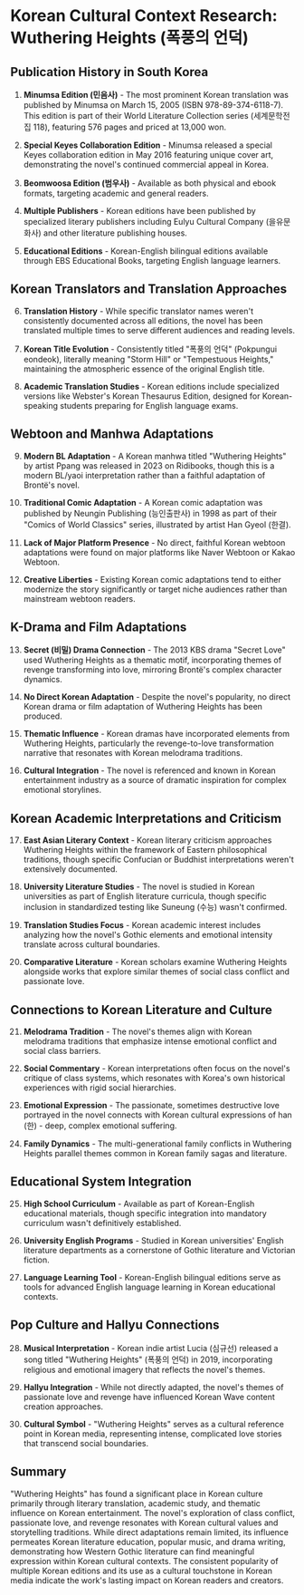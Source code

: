# Korean Cultural Context Research: Wuthering Heights (폭풍의 언덕)

## Publication History in South Korea

1. **Minumsa Edition (민음사)** - The most prominent Korean translation was published by Minumsa on March 15, 2005 (ISBN 978-89-374-6118-7). This edition is part of their World Literature Collection series (세계문학전집 118), featuring 576 pages and priced at 13,000 won.

2. **Special Keyes Collaboration Edition** - Minumsa released a special Keyes collaboration edition in May 2016 featuring unique cover art, demonstrating the novel's continued commercial appeal in Korea.

3. **Beomwoosa Edition (범우사)** - Available as both physical and ebook formats, targeting academic and general readers.

4. **Multiple Publishers** - Korean editions have been published by specialized literary publishers including Eulyu Cultural Company (을유문화사) and other literature publishing houses.

5. **Educational Editions** - Korean-English bilingual editions available through EBS Educational Books, targeting English language learners.

## Korean Translators and Translation Approaches

6. **Translation History** - While specific translator names weren't consistently documented across all editions, the novel has been translated multiple times to serve different audiences and reading levels.

7. **Korean Title Evolution** - Consistently titled "폭풍의 언덕" (Pokpungui eondeok), literally meaning "Storm Hill" or "Tempestuous Heights," maintaining the atmospheric essence of the original English title.

8. **Academic Translation Studies** - Korean editions include specialized versions like Webster's Korean Thesaurus Edition, designed for Korean-speaking students preparing for English language exams.

## Webtoon and Manhwa Adaptations

9. **Modern BL Adaptation** - A Korean manhwa titled "Wuthering Heights" by artist Ppang was released in 2023 on Ridibooks, though this is a modern BL/yaoi interpretation rather than a faithful adaptation of Brontë's novel.

10. **Traditional Comic Adaptation** - A Korean comic adaptation was published by Neungin Publishing (능인출판사) in 1998 as part of their "Comics of World Classics" series, illustrated by artist Han Gyeol (한결).

11. **Lack of Major Platform Presence** - No direct, faithful Korean webtoon adaptations were found on major platforms like Naver Webtoon or Kakao Webtoon.

12. **Creative Liberties** - Existing Korean comic adaptations tend to either modernize the story significantly or target niche audiences rather than mainstream webtoon readers.

## K-Drama and Film Adaptations

13. **Secret (비밀) Drama Connection** - The 2013 KBS drama "Secret Love" used Wuthering Heights as a thematic motif, incorporating themes of revenge transforming into love, mirroring Brontë's complex character dynamics.

14. **No Direct Korean Adaptation** - Despite the novel's popularity, no direct Korean drama or film adaptation of Wuthering Heights has been produced.

15. **Thematic Influence** - Korean dramas have incorporated elements from Wuthering Heights, particularly the revenge-to-love transformation narrative that resonates with Korean melodrama traditions.

16. **Cultural Integration** - The novel is referenced and known in Korean entertainment industry as a source of dramatic inspiration for complex emotional storylines.

## Korean Academic Interpretations and Criticism

17. **East Asian Literary Context** - Korean literary criticism approaches Wuthering Heights within the framework of Eastern philosophical traditions, though specific Confucian or Buddhist interpretations weren't extensively documented.

18. **University Literature Studies** - The novel is studied in Korean universities as part of English literature curricula, though specific inclusion in standardized testing like Suneung (수능) wasn't confirmed.

19. **Translation Studies Focus** - Korean academic interest includes analyzing how the novel's Gothic elements and emotional intensity translate across cultural boundaries.

20. **Comparative Literature** - Korean scholars examine Wuthering Heights alongside works that explore similar themes of social class conflict and passionate love.

## Connections to Korean Literature and Culture

21. **Melodrama Tradition** - The novel's themes align with Korean melodrama traditions that emphasize intense emotional conflict and social class barriers.

22. **Social Commentary** - Korean interpretations often focus on the novel's critique of class systems, which resonates with Korea's own historical experiences with rigid social hierarchies.

23. **Emotional Expression** - The passionate, sometimes destructive love portrayed in the novel connects with Korean cultural expressions of han (한) - deep, complex emotional suffering.

24. **Family Dynamics** - The multi-generational family conflicts in Wuthering Heights parallel themes common in Korean family sagas and literature.

## Educational System Integration

25. **High School Curriculum** - Available as part of Korean-English educational materials, though specific integration into mandatory curriculum wasn't definitively established.

26. **University English Programs** - Studied in Korean universities' English literature departments as a cornerstone of Gothic literature and Victorian fiction.

27. **Language Learning Tool** - Korean-English bilingual editions serve as tools for advanced English language learning in Korean educational contexts.

## Pop Culture and Hallyu Connections

28. **Musical Interpretation** - Korean indie artist Lucia (심규선) released a song titled "Wuthering Heights" (폭풍의 언덕) in 2019, incorporating religious and emotional imagery that reflects the novel's themes.

29. **Hallyu Integration** - While not directly adapted, the novel's themes of passionate love and revenge have influenced Korean Wave content creation approaches.

30. **Cultural Symbol** - "Wuthering Heights" serves as a cultural reference point in Korean media, representing intense, complicated love stories that transcend social boundaries.

## Summary

"Wuthering Heights" has found a significant place in Korean culture primarily through literary translation, academic study, and thematic influence on Korean entertainment. The novel's exploration of class conflict, passionate love, and revenge resonates with Korean cultural values and storytelling traditions. While direct adaptations remain limited, its influence permeates Korean literature education, popular music, and drama writing, demonstrating how Western Gothic literature can find meaningful expression within Korean cultural contexts. The consistent popularity of multiple Korean editions and its use as a cultural touchstone in Korean media indicate the work's lasting impact on Korean readers and creators.